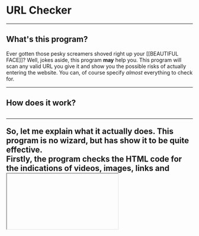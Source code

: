 # URL Checker

<hr>
<h2> What's this program? </h2>
<p>
  Ever gotten those pesky screamers shoved right up your [[BEAUTIFUL FACE]]?
  Well, jokes aside, this program <b>may</b> help you.
  This program will scan any valid URL you give it and
  show you the possible risks of actually entering the website.
  You can, of course specify <i>almost</i> everything to check for.
</p>
<hr>
<h2> How does it work? <h2>
<hr>
<p>
  So, let me explain what it actually does.
  This program is no wizard, but has show it to be quite effective.
<br>
  Firstly, the program checks the HTML code for the indications of
  videos, images, links and <iframe>'s.
  (You can specify whether videos/images SHOULD NOT be present on the
  website.)
  By specifying that, you tell the program all of the possible red flags.
  By checking all of the elements, it determines whether it'd be a good
  idea to visit this website.
<br>
<hr>
<h2>Hardcoded checked elements</h2>
<hr>
<b>These are the elements that the program checks.</b>
- a-tags that contain a href
- img-tags
- iframe-tags
- video-tags
- video-tags that have the "loop" property
